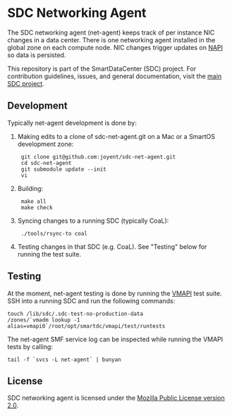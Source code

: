 <!--
    This Source Code Form is subject to the terms of the Mozilla Public
    License, v. 2.0. If a copy of the MPL was not distributed with this
    file, You can obtain one at http://mozilla.org/MPL/2.0/.
-->

<!--
    Copyright (c) 2014, Joyent, Inc.
-->


# SDC Networking Agent

The SDC networking agent (net-agent) keeps track of per instance NIC changes in
a data center. There is one networking agent installed in the global zone on
each compute node. NIC changes trigger updates on [NAPI](https://github.com/joyent/sdc-napi) so
data is persisted.

This repository is part of the SmartDataCenter (SDC) project. For
contribution guidelines, issues, and general documentation, visit the
[main SDC project](http://github.com/joyent/sdc).

## Development

Typically net-agent development is done by:

1. Making edits to a clone of sdc-net-agent.git on a Mac or
   a SmartOS development zone:

        git clone git@github.com:joyent/sdc-net-agent.git
        cd sdc-net-agent
        git submodule update --init
        vi

1. Building:

        make all
        make check

1. Syncing changes to a running SDC (typically CoaL):

        ./tools/rsync-to coal

1. Testing changes in that SDC (e.g. CoaL).
   See "Testing" below for running the test suite.


## Testing

At the moment, net-agent testing is done by running the [VMAPI](https://github.com/joyent/sdc-vmapi)
test suite. SSH into a running SDC and run the following commands:

	touch /lib/sdc/.sdc-test-no-production-data
	/zones/`vmadm lookup -1 alias=vmapi0`/root/opt/smartdc/vmapi/test/runtests

The net-agent SMF service log can be inspected while running the VMAPI tests by
calling:

	tail -f `svcs -L net-agent` | bunyan


## License

SDC networking agent is licensed under the
[Mozilla Public License version 2.0](http://mozilla.org/MPL/2.0/).
